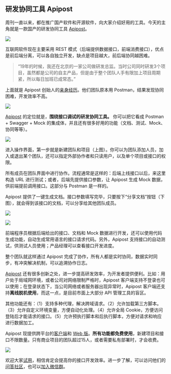 ## 研发协同工具 Apipost

周刊一直以来，都在推广国产软件和开源软件，向大家介绍好用的工具。今天的主角就是一款国产的研发协同工具 [Apipost](https://www.apipost.cn/?utm_source=10031)。

![](https://cdn.beekka.com/blogimg/asset/202203/bg2022032702.webp)

互联网软件现在主要采用 REST 模式（后端提供数据接口，前端消费接口），优点是前后端分离，可以各自独立开发，缺点是项目越大，前后端协同越困难。

> “19年的时候，我还在北京的一家公司做研发总监。当时公司同时研发3个项目，虽然都是公司的自主产品，但是由于整个团队人手有限加上项目周期紧，所以每日加班已成常态。”

上面就是 Apipost 创始人的[亲身经历](https://mp.apipost.cn/a/ce25afa1de713446)。他们团队原本用 Postman，结果发现协同困难，开发效率不高。

![](https://cdn.beekka.com/blogimg/asset/202203/bg2022032703.webp)

[Apipost](https://www.apipost.cn/?utm_source=10031) 的定位就是，**围绕接口调试的研发协同工具。** 你可以把它看成 Postman + Swagger + Mock 的集成体，并且还有很多好用的功能（文档、测试、Mock、协同等等）。

![](https://cdn.beekka.com/blogimg/asset/220204/bg2022041207.webp)

进入操作界面，第一步就是新建团队和项目（上图）。你可以为团队添加人员，加入或退出某个团队，还可以指定外部协作者和只读用户，以及单个项目或接口的权限。

所有成员在团队界面中进行协作。流程通常是这样的：后端上线接口以后，来这里构造 URL 进行测试；或者，后端先提供接口参数，让 Apipost 生成 Mock 数据，供前端提前调用接口。这部分与 Postman 是一样的。

Apipost 提供了一键生成文档。接口参数填写完毕，只要按下“分享文档”按钮（下图），就会得到该接口的文档，可以分享给其他团队成员。

![](https://cdn.beekka.com/blogimg/asset/220204/bg2022041208.webp)

![](https://cdn.beekka.com/blogimg/asset/220204/bg2022041209.webp)

前端程序员根据后端给出的接口、文档和 Mock 数据进行开发，还可以使用代码生成功能，自动生成常用语言的接口请求代码。另外，Apipost 支持接口的自动测试，供测试人员使用；产品经理可以查看接口开发进度。

整个团队就这样通过 Apipost 完成了协作，所有人都是实时协同，数据实时同步，有冲突解决机制，可以追溯协作日志。

[Apipost](https://www.apipost.cn/?utm_source=10031) 还有很多创新之处，进一步提高研发效率，为开发者提供便利。比如：用户处于局域网环境，或者公司对网络限制严格时，Apipost 客户端支持不登录也可以使用；在登录状态下，当公司网络或者服务器出现异常时，Apipost 客户端还支持**离线脱机使用**，而这一点，是目前市面上大部分 API 管理工具的盲区。

其他功能还有：（1）支持多种代理，解决跨域请求。（2）允许加载第三方脚本。（3）允许自定义环境变量，方便自动化处理。（4）允许全局 Cookie，方便访问登陆后才能请求的接口。（5）允许预执行脚本和后执行脚本，方便对请求和响应进行数据加工。

Apipost 现提供跨平台的[客户端](https://www.apipost.cn/download.html?utm_source=10031)和 [Web 版](https://console.apipost.cn/register?utm_source=10031)。**所有功能都免费使用**，新建项目和接口不限数量。只有商业项目的团队超过15人，或者需要私有部署时，才会收费。

![](https://cdn.beekka.com/blogimg/asset/220204/bg2022041210.webp)

欢迎大家[试用](https://www.apipost.cn/?utm_source=10031)，相信肯定会提高你的接口开发效率。进一步了解，可以访问他们的[问答社区](https://qa.apipost.cn/?utm_source=10031)，也可以[加入微信群](https://wiki.apipost.cn/document/00091641-1e36-490d-9caf-3e47cd38bcde/063ef304-6a5d-45b5-b909-cce5e573e640)。
